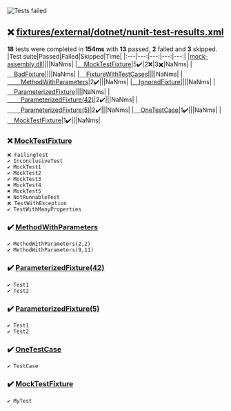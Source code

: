 ![Tests failed](https://img.shields.io/badge/tests-13%20passed%2C%202%20failed%2C%203%20skipped-critical)
## ❌ <a id="user-content-r0" href="#r0">fixtures/external/dotnet/nunit-test-results.xml</a>
**18** tests were completed in **154ms** with **13** passed, **2** failed and **3** skipped.
|Test suite|Passed|Failed|Skipped|Time|
|:---|---:|---:|---:|---:|
|[mock-assembly.dll](#r0s0)||||NaNms|
|[&nbsp;&nbsp;&nbsp;&nbsp;MockTestFixture](#r0s1)|5✔️|2❌|3✖️|NaNms|
|[&nbsp;&nbsp;&nbsp;&nbsp;BadFixture](#r0s2)||||NaNms|
|[&nbsp;&nbsp;&nbsp;&nbsp;FixtureWithTestCases](#r0s3)||||NaNms|
|[&nbsp;&nbsp;&nbsp;&nbsp;&nbsp;&nbsp;&nbsp;&nbsp;MethodWithParameters](#r0s4)|2✔️|||NaNms|
|[&nbsp;&nbsp;&nbsp;&nbsp;IgnoredFixture](#r0s5)||||NaNms|
|[&nbsp;&nbsp;&nbsp;&nbsp;ParameterizedFixture](#r0s6)||||NaNms|
|[&nbsp;&nbsp;&nbsp;&nbsp;&nbsp;&nbsp;&nbsp;&nbsp;ParameterizedFixture(42)](#r0s7)|2✔️|||NaNms|
|[&nbsp;&nbsp;&nbsp;&nbsp;&nbsp;&nbsp;&nbsp;&nbsp;ParameterizedFixture(5)](#r0s8)|2✔️|||NaNms|
|[&nbsp;&nbsp;&nbsp;&nbsp;OneTestCase](#r0s9)|1✔️|||NaNms|
|[&nbsp;&nbsp;&nbsp;&nbsp;MockTestFixture](#r0s10)|1✔️|||NaNms|
### ❌ <a id="user-content-r0s1" href="#r0s1">MockTestFixture</a>
```
❌ FailingTest
✔️ InconclusiveTest
✔️ MockTest1
✔️ MockTest2
✔️ MockTest3
✖️ MockTest4
✖️ MockTest5
✖️ NotRunnableTest
❌ TestWithException
✔️ TestWithManyProperties
```
### ✔️ <a id="user-content-r0s4" href="#r0s4">MethodWithParameters</a>
```
✔️ MethodWithParameters(2,2)
✔️ MethodWithParameters(9,11)
```
### ✔️ <a id="user-content-r0s7" href="#r0s7">ParameterizedFixture(42)</a>
```
✔️ Test1
✔️ Test2
```
### ✔️ <a id="user-content-r0s8" href="#r0s8">ParameterizedFixture(5)</a>
```
✔️ Test1
✔️ Test2
```
### ✔️ <a id="user-content-r0s9" href="#r0s9">OneTestCase</a>
```
✔️ TestCase
```
### ✔️ <a id="user-content-r0s10" href="#r0s10">MockTestFixture</a>
```
✔️ MyTest
```